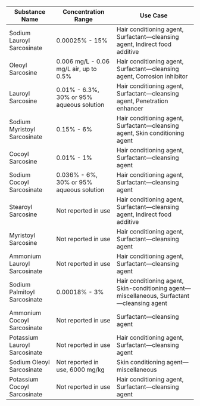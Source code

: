 | Substance Name               | Concentration Range                     | Use Case                                                                 |
|----------------------------|-----------------------------------------|--------------------------------------------------------------------------|
| Sodium Lauroyl Sarcosinate | 0.00025% - 15%                          | Hair conditioning agent, Surfactant—cleansing agent, Indirect food additive |
| Oleoyl Sarcosine           | 0.006 mg/L - 0.06 mg/L air, up to 0.5%  | Hair conditioning agent, Surfactant—cleansing agent, Corrosion inhibitor   |
| Lauroyl Sarcosine          | 0.01% - 6.3%, 30% or 95% aqueous solution | Hair conditioning agent, Surfactant—cleansing agent, Penetration enhancer    |
| Sodium Myristoyl Sarcosinate | 0.15% - 6%                              | Hair conditioning agent, Surfactant—cleansing agent, Skin conditioning agent |
| Cocoyl Sarcosine           | 0.01% - 1%                              | Hair conditioning agent, Surfactant—cleansing agent                        |
| Sodium Cocoyl Sarcosinate  | 0.036% - 6%, 30% or 95% aqueous solution | Hair conditioning agent, Surfactant—cleansing agent                        |
| Stearoyl Sarcosine         | Not reported in use                     | Hair conditioning agent, Surfactant—cleansing agent, Indirect food additive |
| Myristoyl Sarcosine        | Not reported in use                     | Hair conditioning agent, Surfactant—cleansing agent                        |
| Ammonium Lauroyl Sarcosinate | Not reported in use                     | Hair conditioning agent, Surfactant—cleansing agent                        |
| Sodium Palmitoyl Sarcosinate | 0.00018% - 3%                           | Hair conditioning agent, Skin-conditioning agent—miscellaneous, Surfactant—cleansing agent |
| Ammonium Cocoyl Sarcosinate| Not reported in use                     | Surfactant—cleansing agent                                               |
| Potassium Lauroyl Sarcosinate| Not reported in use                     | Hair conditioning agent, Surfactant—cleansing agent                        |
| Sodium Oleoyl Sarcosinate  | Not reported in use, 6000 mg/kg         | Skin conditioning agent—miscellaneous                                    |
| Potassium Cocoyl Sarcosinate| Not reported in use                     | Hair conditioning agent, Surfactant—cleansing agent                        |
